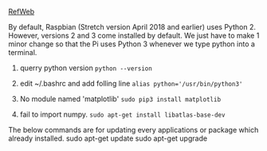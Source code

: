 [RefWeb](https://www.pantechsolutions.net/blog/installing-library-packages-in-raspberry-pi/)

By default, Raspbian (Stretch version April 2018 and earlier) uses Python 2. 
However, versions 2 and 3 come installed by default. We just have to make 1 minor change 
so that the Pi uses Python 3 whenever we type python into a terminal.

1. querry python version
  `python --version`

2. edit ~/.bashrc and add folling line
  `alias python='/usr/bin/python3'`

3. No module named 'matplotlib'
  `sudo pip3 install matplotlib`
4. fail to import numpy.
  `sudo apt-get install libatlas-base-dev`

The below commands are for updating every applications or package which already installed.
sudo apt-get update 
sudo apt-get upgrade

